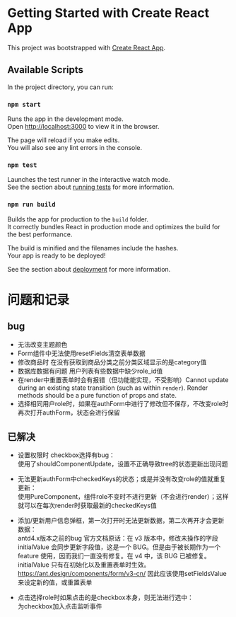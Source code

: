 # Getting Started with Create React App

This project was bootstrapped with [Create React App](https://github.com/facebook/create-react-app).

## Available Scripts

In the project directory, you can run:

### `npm start`

Runs the app in the development mode.\
Open [http://localhost:3000](http://localhost:3000) to view it in the browser.

The page will reload if you make edits.\
You will also see any lint errors in the console.

### `npm test`

Launches the test runner in the interactive watch mode.\
See the section about [running tests](https://facebook.github.io/create-react-app/docs/running-tests) for more information.

### `npm run build`

Builds the app for production to the `build` folder.\
It correctly bundles React in production mode and optimizes the build for the best performance.

The build is minified and the filenames include the hashes.\
Your app is ready to be deployed!

See the section about [deployment](https://facebook.github.io/create-react-app/docs/deployment) for more information.


# 问题和记录
## bug  
- 无法改变主题颜色
- Form组件中无法使用resetFields清空表单数据  
- 修改商品时 在没有获取到商品分类之前分类区域显示的是category值  
- 数据库数据有问题 用户列表有些数据中缺少role_id值  
- 在render中重置表单时会有报错（但功能能实现，不受影响）Cannot update during an existing state transition (such as within `render`). Render methods should be a pure function of props and state.  
- 选择相同用户role时，如果在authForm中进行了修改但不保存，不改变role时再次打开authForm，状态会进行保留 

## 已解决
- 设置权限时 checkbox选择有bug：  
 使用了shouldComponentUpdate，设置不正确导致tree的状态更新出现问题

- 无法更新authForm中checkedKeys的状态；或是并没有改变role的值就重复更新：  
 使用PureComponent，组件role不变时不进行更新（不会进行render）；这样就可以在每次render时获取最新的checkedKeys值

- 添加/更新用户信息弹框，第一次打开时无法更新数据，第二次再开才会更新数据：  
 antd4.x版本之前的bug
 官方文档原话：在 v3 版本中，修改未操作的字段 initialValue 会同步更新字段值，这是一个 BUG。但是由于被长期作为一个 feature 使用，因而我们一直没有修复。在 v4 中，该 BUG 已被修复。initialValue 只有在初始化以及重置表单时生效。
 https://ant.design/components/form/v3-cn/
 因此应该使用setFieldsValue来设定新的值，或重置表单

- 点击选择role时如果点击的是checkbox本身，则无法进行选中：  
 为checkbox加入点击监听事件
